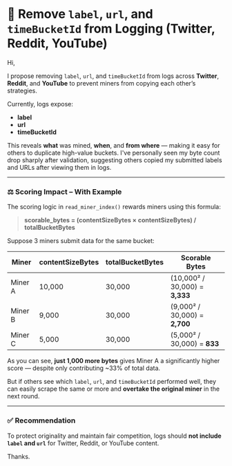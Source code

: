 
# 🚫 Remove `label`, `url`, and `timeBucketId` from Logging (Twitter, Reddit, YouTube)

Hi,

I propose removing `label`, `url`, and `timeBucketId` from logs across **Twitter**, **Reddit**, and **YouTube** to prevent miners from copying each other’s strategies.

Currently, logs expose:

- **label** 
- **url**
- **timeBucketId**

This reveals **what** was mined, **when**, and **from where** — making it easy for others to duplicate high-value buckets. I've personally seen my byte count drop sharply after validation, suggesting others copied my submitted labels and URLs after viewing them in logs.

---

### ⚖️ Scoring Impact – With Example

The scoring logic in `read_miner_index()` rewards miners using this formula:

> **scorable_bytes = (contentSizeBytes × contentSizeBytes) / totalBucketBytes**

Suppose 3 miners submit data for the same bucket:

| Miner   | contentSizeBytes | totalBucketBytes | Scorable Bytes                 |
| ------- | ---------------- | ---------------- | ------------------------------ |
| Miner A | 10,000           | 30,000           | (10,000² / 30,000) = **3,333** |
| Miner B | 9,000            | 30,000           | (9,000² / 30,000) = **2,700**  |
| Miner C | 5,000            | 30,000           | (5,000² / 30,000) = **833**    |

As you can see, **just 1,000 more bytes** gives Miner A a significantly higher score — despite only contributing ~33% of total data.

But if others see which `label`, `url`, and `timeBucketId` performed well, they can easily scrape the same or more and **overtake the original miner** in the next round.

---

### ✅ Recommendation

To protect originality and maintain fair competition, logs should **not include `label` and `url`** for Twitter, Reddit, or YouTube content.

Thanks.

